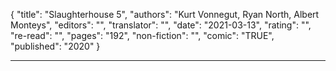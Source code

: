 {
"title": "Slaughterhouse 5",
"authors": "Kurt Vonnegut, Ryan North, Albert Monteys",
"editors": "",
"translator": "",
"date": "2021-03-13",
"rating": "",
"re-read": "",
"pages": "192",
"non-fiction": "",
"comic": "TRUE",
"published": "2020"
}

---
